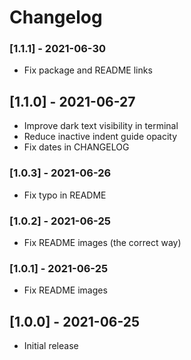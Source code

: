 # Changelog

### [1.1.1] - 2021-06-30

- Fix package and README links

## [1.1.0] - 2021-06-27

- Improve dark text visibility in terminal
- Reduce inactive indent guide opacity
- Fix dates in CHANGELOG

### [1.0.3] - 2021-06-26

- Fix typo in README

### [1.0.2] - 2021-06-25

- Fix README images (the correct way)

### [1.0.1] - 2021-06-25

- Fix README images

## [1.0.0] - 2021-06-25

- Initial release
